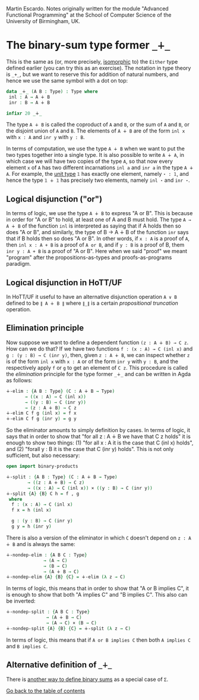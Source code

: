 
Martin Escardo.
Notes originally written for the module "Advanced Functional Programming"
at the School of Computer Science of the University of Birmingham, UK.


<!--
```agda
{-# OPTIONS --without-K --safe #-}

module binary-sums where

open import general-notation
```
-->

# The binary-sum type former `_∔_`

This is the same as (or, more precisely, [isomorphic](isomorphisms.lagda.md) to) the `Either` type defined earlier (you can try this as an exercise). The notation in type theory is `_+_`, but we want to reserve this for addition of natural numbers, and hence we use the same symbol with a dot on top:
```agda
data _∔_ (A B : Type) : Type where
 inl : A → A ∔ B
 inr : B → A ∔ B

infixr 20 _∔_
```

The type `A ∔ B` is called the coproduct of `A` and `B`, or the sum of `A` and `B`, or the disjoint union of `A` and `B`. The elements of `A ∔ B` are of the form `inl x` with `x : A` and `inr y` with `y : B`.

In terms of computation, we use the type `A ∔ B` when we want to put the two types together into a single type. It is also possible to write `A ∔ A`, in which case we will have two copies of the type `A`, so that now every element `x` of `A` has two different incarnations `inl a` and `inr a` in the type `A ∔ A`. For example, the [unit type](unit-type.lagda.md) `𝟙` has exactly one element, namely `⋆ : 𝟙`, and hence the type `𝟙 ∔ 𝟙` has precisely two elements, namely  `inl ⋆` and `inr ⋆`.

## Logical disjunction ("or")

In terms of logic, we use the type `A ∔ B` to express "A or B". This is because in order for "A or B" to hold, at least one of A and B must hold. The type `A → A ∔ B` of the function `inl` is interpreted as saying that if A holds then so does "A or B", and similarly, the type of B → A ∔ B of the function `inr` says that if B holds then so does "A or B". In other words, if `x : A` is a proof of `A`, then `inl x : A + B` is a proof of `A or B`, and if `y : B` is a proof of B, them `inr y : A + B` is a proof of "A or B". Here when we said "proof" we meant "program" after the propositions-as-types and proofs-as-programs paradigm.

## Logical disjunction in HoTT/UF

In HoTT/UF it useful to have an alternative disjunction operation `A ∨ B` defined to be `∥ A ∔ B ∥` where `∥_∥` is a certain *propositional truncation* operation.

## Elimination principle

Now suppose we want to define a dependent function `(z : A ∔ B) → C z`. How can we do that? If we have two functions `f : (x : A) → C (inl x)` and `g : (y : B) → C (inr y)`, then, given `z : A ∔ B`, we can inspect whether `z` is of the form `inl x` with `x : A` or of the form `inr y` with `y : B`, and the respectively apply `f` or `g` to get an element of `C z`. This procedure is called the *elimination* principle for the type former `_∔_` and can be written in Agda as follows:

```agda
∔-elim : {A B : Type} (C : A ∔ B → Type)
       → ((x : A) → C (inl x))
       → ((y : B) → C (inr y))
       → (z : A ∔ B) → C z
∔-elim C f g (inl x) = f x
∔-elim C f g (inr y) = g y
```
So the eliminator amounts to simply definition by cases. In terms of logic, it says that in order to show that "for all z : A ∔ B we have that C z holds" it is enough to show two things: (1) "for all x : A it is the case that C (inl x) holds", and (2) "forall y : B it is the case that C (inr y) holds". This is not only sufficient, but also necessary:
```agda
open import binary-products

∔-split : {A B : Type} (C : A ∔ B → Type)
        → ((z : A ∔ B) → C z)
        → ((x : A) → C (inl x)) × ((y : B) → C (inr y))
∔-split {A} {B} C h = f , g
 where
  f : (x : A) → C (inl x)
  f x = h (inl x)

  g : (y : B) → C (inr y)
  g y = h (inr y)
```

There is also a version of the eliminator in which `C` doesn't depend on `z : A ∔ B` and is always the same:
```agda
∔-nondep-elim : {A B C : Type}
              → (A → C)
              → (B → C)
              → (A ∔ B → C)
∔-nondep-elim {A} {B} {C} = ∔-elim (λ z → C)
```
In terms of logic, this means that in order to show that "A or B implies C", it is enough to show that both "A implies C" and "B implies C". This also can be inverted:
```agda
∔-nondep-split : {A B C : Type}
               → (A ∔ B → C)
               → (A → C) × (B → C)
∔-nondep-split {A} {B} {C} = ∔-split (λ z → C)
```
In terms of logic, this means that if `A or B implies C` then both `A implies C` and `B implies C`.

## Alternative definition of `_∔_`

There is [another way to define binary sums](binary-sums-as-sums.lagda.md) as a special case of `Σ`.

[Go back to the table of contents](../README.md)
